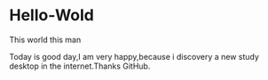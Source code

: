 # Hello-Wold
This world this man

Today is good day,I am very happy,because i discovery a new study desktop in the internet.Thanks GitHub.
